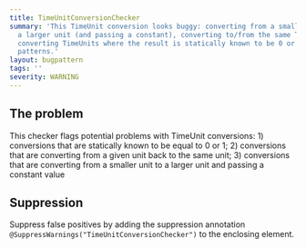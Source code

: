```yaml
---
title: TimeUnitConversionChecker
summary: 'This TimeUnit conversion looks buggy: converting from a smaller unit to
  a larger unit (and passing a constant), converting to/from the same TimeUnit, or
  converting TimeUnits where the result is statically known to be 0 or 1 are all buggy
  patterns.'
layout: bugpattern
tags: ''
severity: WARNING
---
```


<!--
*** AUTO-GENERATED, DO NOT MODIFY ***
To make changes, edit the @BugPattern annotation or the explanation in docs/bugpattern.
-->


## The problem
This checker flags potential problems with TimeUnit conversions: 1) conversions that are statically known to be equal to 0 or 1; 2) conversions that are converting from a given unit back to the same unit; 3) conversions that are converting from a smaller unit to a larger unit and passing a constant value

## Suppression
Suppress false positives by adding the suppression annotation `@SuppressWarnings("TimeUnitConversionChecker")` to the enclosing element.

